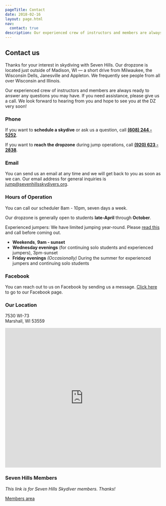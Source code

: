 ```yaml
---
pageTitle: Contact
date: 2018-02-16
layout: page.html
nav:
  contact: true
description: Our experienced crew of instructors and members are always ready to answer any questions you may have. If you need assistance, please give us a call at (608) 244 - 5252. We look forward to hearing from you and hope to see you at the DZ very soon!
---
```


## Contact us

Thanks for your interest in skydiving with Seven Hills. Our dropzone is located just outside of Madison, WI &mdash; a short drive from Milwaukee, the Wisconsin Dells, Janesville and Appleton. We frequently see people from all over Wisconsin and Illinois.

Our experienced crew of instructors and members are always ready to answer any questions you may have. If you need assistance, please give us a call. We look forward to hearing from you and hope to see you at the DZ very soon!

### Phone

If you want to __schedule a skydive__ or ask us a question, call __<a href="tel:6082445252">(608) 244 - 5252</a>__.

If you want to __reach the dropzone__ during jump operations, call __<a href="tel:9206232838">(920) 623 - 2838</a>__.

### Email

You can send us an email at any time and we will get back to you as soon as we can. Our email address for general inquiries is [jump@sevenhillsskydivers.org](mailto:jump@sevenhillsskydivers.org).

### Hours of Operation

You can call our scheduler 8am - 10pm, seven days a week.

Our dropzone is generally open to students __late-April__ through __October__.

Experienced jumpers: We have limited jumping year-round. Please [read this](../experienced) and call before coming out.

 * __Weekends__, __9am - sunset__
 * __Wednesday evenings__ (for continuing solo students and experienced jumpers), 3pm-sunset
 * __Friday evenings__ _(Occasionally)_ During the summer for experienced jumpers and continuing solo students

### Facebook

You can reach out to us on Facebook by sending us a message. [Click here](https://www.facebook.com/Seven.Hills.Skydivers/) to go to our Facebook page.

### Our Location

7530 WI-73<br>
Marshall, WI 53559

<iframe src="https://www.google.com/maps/embed?pb=!1m14!1m8!1m3!1d374279.5091384703!2d-89.4506881!3d42.8716059!3m2!1i1024!2i768!4f13.1!3m3!1m2!1s0x88068c905a73806f%3A0x23161a6f3ddc1fe9!2sSkydive+Madison-+Seven+Hills+Skydivers+Inc!5e0!3m2!1sen!2sus!4v1518891262921" width="100%" height="450" frameborder="0" style="border:0" allowfullscreen></iframe>

### Seven Hills Members

_This link is for Seven Hills Skydiver members. Thanks!_

[Members area](http://thinfi.com/yyg)
